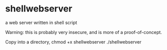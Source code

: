 # shellwebserver
a web server written in shell script

Warning: this is probably very insecure, and is more of a proof-of-concept.


Copy into a directory, 
chmod +x shellwebserver
./shellwebserver
